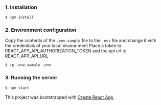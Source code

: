 ### 1. Installation

```sh
$ npm install
```

### 2. Environment configuration
Copy the contents of the `.env.sample` file to the `.env` file and change it with the credentials of your local environment
Place a token to REACT_APP_API_AUTHORIZATION_TOKEN and the api url to REACT_APP_API_URL

```sh
$ cp .env.sample .env
```

### 3. Running the server
```sh
$ npm start
```

This project was bootstrapped with [Create React App](https://github.com/facebookincubator/create-react-app).
